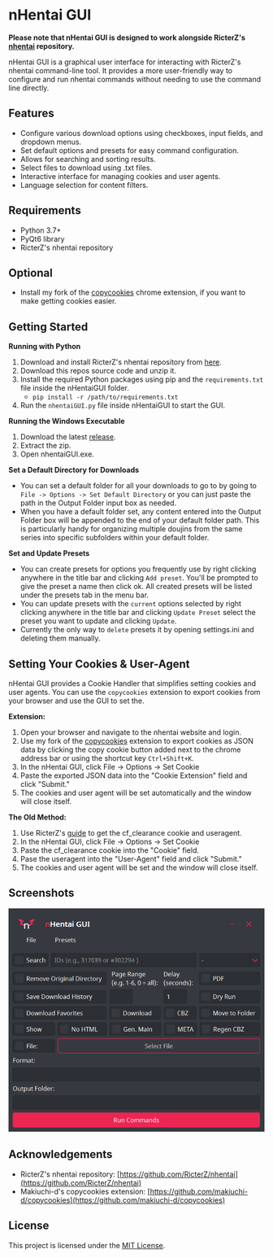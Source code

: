 # nHentai GUI

**Please note that nHentai GUI is designed to work alongside RicterZ's [nhentai](https://github.com/RicterZ/nhentai) repository.**

nHentai GUI is a graphical user interface for interacting with RicterZ's nhentai command-line tool. It provides a more user-friendly way to configure and run nhentai commands without needing to use the command line directly.

## Features

- Configure various download options using checkboxes, input fields, and dropdown menus.
- Set default options and presets for easy command configuration.
- Allows for searching and sorting results.
- Select files to download using .txt files.
- Interactive interface for managing cookies and user agents.
- Language selection for content filters.

## Requirements

- Python 3.7+
- PyQt6 library
- RicterZ's nhentai repository
## Optional
- Install my fork of the [copycookies](https://github.com/edgar1016/copycookies) chrome extension, if you want to make getting cookies easier.

## Getting Started

**Running with Python**
1. Download and install RicterZ's nhentai repository from [here](https://github.com/RicterZ/nhentai).
2. Download this repos source code and unzip it.
3. Install the required Python packages using pip and the `requirements.txt` file inside the nHentaiGUI folder.
   - `pip install -r /path/to/requirements.txt`
5. Run the `nhentaiGUI.py` file inside nHentaiGUI to start the GUI.

**Running the Windows Executable**
1. Download the latest [release](https://github.com/edgar1016/nhentai-GUI/releases/latest).
2. Extract the zip.
3. Open nhentaiGUI.exe.


**Set a Default Directory for Downloads** 
- You can set a default folder for all your downloads to go to by going to `File -> Options -> Set Default Directory` 
or you can just paste the path in the Output Folder input box as needed.
- When you have a default folder set, any content entered into the Output Folder box will be appended to the end of your default folder path. This is particularly handy for organizing multiple doujins from the same series into specific subfolders within your default folder.

**Set and Update Presets** 
- You can create presets for options you frequently use by right clicking anywhere in the title bar and clicking `Add preset`. You'll be prompted to give the preset a name then click ok. All created presets will be listed under the presets tab in the menu bar.
- You can update presets with the `current` options selected by right clicking anywhere in the title bar and clicking `Update Preset` select the preset you want to update and clicking `Update`.
- Currently the only way to `delete` presets it by opening settings.ini and deleting them manually.

## Setting Your Cookies & User-Agent

nHentai GUI provides a Cookie Handler that simplifies setting cookies and user agents. You can use the `copycookies` extension to export cookies from your browser and use the GUI to set the.

**Extension:**
1. Open your browser and navigate to the nhentai website and login. 
2. Use my fork of the [copycookies](https://github.com/edgar1016/copycookies) extension to export cookies as JSON data by clicking the copy cookie button added next to the chrome address bar or using the shortcut key `Ctrl+Shift+K`. 
3. In the nHentai GUI, click File -> Options -> Set Cookie
4. Paste the exported JSON data into the "Cookie Extension" field and click "Submit."
5. The cookies and user agent will be set automatically and the window will close itself.

**The Old Method:**
1. Use RicterZ's [guide](https://github.com/RicterZ/nhentai#usage) to get the cf_clearance cookie and useragent.
2. In the nHentai GUI, click File -> Options -> Set Cookie
3. Paste the cf_clearance cookie into the "Cookie" field. 
4. Pase the useragent into the "User-Agent" field and click "Submit."
5. The cookies and user agent will be set and the window will close itself.


## Screenshots
![Alt text](images/nhentaiGUI.png)

## Acknowledgements

- RicterZ's nhentai repository: [https://github.com/RicterZ/nhentai](https://github.com/RicterZ/nhentai)
- Makiuchi-d's copycookies extension: [https://github.com/makiuchi-d/copycookies](https://github.com/makiuchi-d/copycookies)

## License

This project is licensed under the [MIT License](LICENSE).
